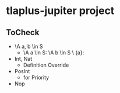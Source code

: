 # tlaplus-jupiter project

## ToCheck
- \A a, b \in S
  - \A a \in S: \A b \in S \ {a}:
- Int, Nat
  - Definition Override
- PosInt
  - for Priority
- Nop
